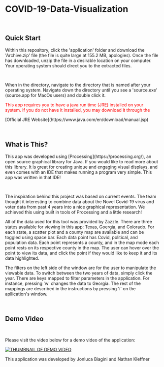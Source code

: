 # COVID-19-Data-Visualization
<br/>
<h2>Quick Start</h2>
<p>Within this repository, click the 'application' folder and download the 'Archive.zip' file (the file is quite large at 155.2 MB, apologies). Once the file
has downloaded, unzip the file in a desirable location on your computer. Your operating system should direct you to the extracted files.</p>
<br/>
<p>When in the directory, navigate to the directory that is named after your operating system. Navigate down the directory until you see a 'source.exe' (source.app for MacOs users) and double click it.</p>
<span style="color:red">This app requires you to have a java run time (JRE) installed on your system. If you do not have it installed, you may download it through the </span><p>[Official JRE Website](https://www.java.com/en/download/manual.jsp)</p>
<br/>
<h2>What is This?</h2>
<p>This app was developed using [Processing](https://processing.org/), an open source graphical library for Java. If you would like to read more about this library. It is great for creating unique and engaging visual displays, and even comes with an IDE that makes running a program very simple. This app was written in that IDE!</p>
<br/>
<p>The inspiration behind this project was based on current events. The team thought it interesting to combine data about the Novel Covid-19 virus and voter data from past 4 years into a nice graphical representation. We achieved this using built in tools of Processing and a little research!</p>
<p>All of the data used for this tool was provided by Zazzle. There are three states available for viewing in this app: Texas, Goergia, and Colorado. For each state, a scatter plot and a county map are available and can be toggled using space bar. Each data point has Covid, political, and population data. Each point represents a county, and in the map mode each point rests on its respective county in the map. The user can hover over the point to view its data, and click the point if they would like to keep it and its data highlighted.</p>
<p>The filters on the left side of the window are for the user to manipulate the viewable data. To switch between the two years of data, simply click the year. There are keys mapped to filter parameters in the application. For instance, pressing 'w' changes the data to Georgia. The rest of the mappings are described in the instructions by pressing 'i' on the apllication's window.</P>
<br/>
<h2>Demo Video</h2>
<br/>
<p>Please visit the video below for a demo video of the application:</p>

[![THUMBNAIL OF DEMO VIDEO](https://img.youtube.com/vi/bNux743AMBc/0.jpg)](https://www.youtube.com/watch?v=YbNux743AMBc)

<p>This application was developed by Jonluca Biagini and Nathan Kleffner</p>
